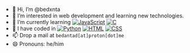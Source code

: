 - 👋 Hi, I’m @bedxnta
- 👀 I’m interested in web development and learning new technologies.
- 🌱 I’m currently learning [![JavaScript](https://img.shields.io/badge/JavaScript-F7DF1E?logo=javascript&logoColor=000)](#) [![C](https://img.shields.io/badge/C-00599C?logo=c&logoColor=white)](#) 
- 💞️ I have coded in [![Python](https://img.shields.io/badge/Python-3776AB?logo=python&logoColor=fff)](#) [![HTML](https://img.shields.io/badge/HTML-%23E34F26.svg?logo=html5&logoColor=white)](#) [![CSS](https://img.shields.io/badge/CSS-1572B6?logo=css3&logoColor=fff)](#)
- 📫 Drop a mail at `bedantad[at]proton[dot]me`
- 😄 Pronouns: he/him
